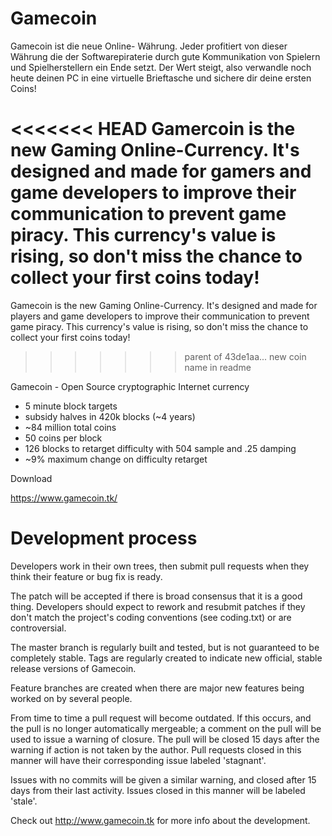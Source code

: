 Gamecoin
========

Gamecoin ist die neue Online- Währung. Jeder profitiert von dieser Währung die der Softwarepiraterie durch gute Kommunikation von Spielern und Spielherstellern ein Ende setzt. Der Wert steigt, also verwandle noch heute deinen PC in eine virtuelle Brieftasche und sichere dir deine ersten Coins!

<<<<<<< HEAD
Gamercoin is the new Gaming Online-Currency. It's designed and made for gamers and game developers to improve their communication to prevent game piracy. This currency's value is rising, so don't miss the chance to collect your first coins today!
=======
Gamecoin is the new Gaming Online-Currency. It's designed and made for players and game developers to improve their communication to prevent game piracy. This currency's value is rising, so don't miss the chance to collect your first coins today!
>>>>>>> parent of 43de1aa... new coin name in readme

Gamecoin - Open Source cryptographic Internet currency
 - 5 minute block targets
 - subsidy halves in 420k blocks (~4 years)
 - ~84 million total coins
 - 50 coins per block
 - 126 blocks to retarget difficulty with 504 sample and .25 damping
 - ~9% maximum change on difficulty retarget

Download

https://www.gamecoin.tk/

Development process
===================

Developers work in their own trees, then submit pull requests when
they think their feature or bug fix is ready.

The patch will be accepted if there is broad consensus that it is a
good thing.  Developers should expect to rework and resubmit patches
if they don't match the project's coding conventions (see coding.txt)
or are controversial.

The master branch is regularly built and tested, but is not guaranteed
to be completely stable. Tags are regularly created to indicate new
official, stable release versions of Gamecoin.

Feature branches are created when there are major new features being
worked on by several people.

From time to time a pull request will become outdated. If this occurs, and
the pull is no longer automatically mergeable; a comment on the pull will
be used to issue a warning of closure. The pull will be closed 15 days
after the warning if action is not taken by the author. Pull requests closed
in this manner will have their corresponding issue labeled 'stagnant'.

Issues with no commits will be given a similar warning, and closed after
15 days from their last activity. Issues closed in this manner will be 
labeled 'stale'. 

Check out http://www.gamecoin.tk for more info about the development.
